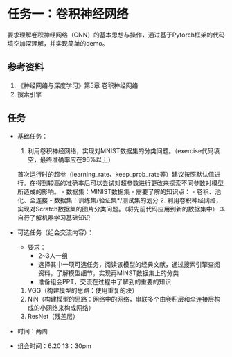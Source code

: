 # 任务一：卷积神经网络
要求理解卷积神经网络（CNN）的基本思想与操作，通过基于Pytorch框架的代码填空加深理解，并实现简单的demo。

## 参考资料
1. 《神经网络与深度学习》第5章 卷积神经网络
2. 搜索引擎

## 任务

- 基础任务：
    1. 利用卷积神经网络，实现对MNIST数据集的分类问题。（exercise代码填空，最终准确率应在96%以上）
    
    首次运行时的超参（learning_rate、keep_prob_rate等）建议按照默认值进行。在得到较高的准确率后可以尝试对超参数进行更改来探索不同参数对模型所造成的影响。
        - 数据集：MINIST数据集
        - 需要了解的知识点：
            - 卷积、池化、全连接
            - 数据集：训练集/验证集*/测试集的划分
    2. 利用卷积神经网络，实现对Scratch数据集的图片分类问题。（将先前代码应用到新的数据集中）
    3. 自行了解机器学习基础知识


- 可选任务（组会交流内容）：
    - 要求：
        - 2~3人一组
        - 选择其中一项可选任务，阅读该模型的经典文献，通过搜索引擎查阅资料，了解模型细节，实现再MINST数据集上的分类
        - 准备组会PPT，交流在过程中了解到的重要的知识
    1. VGG（构建模型的思路：使用重复的块）
    2. NiN（构建模型的思路：网络中的网络，串联多个由卷积层和全连接层构成的小网络来构成网络）
    3. ResNet（残差层）
    
- 时间：两周
- 组会时间：6.20 13：30pm

